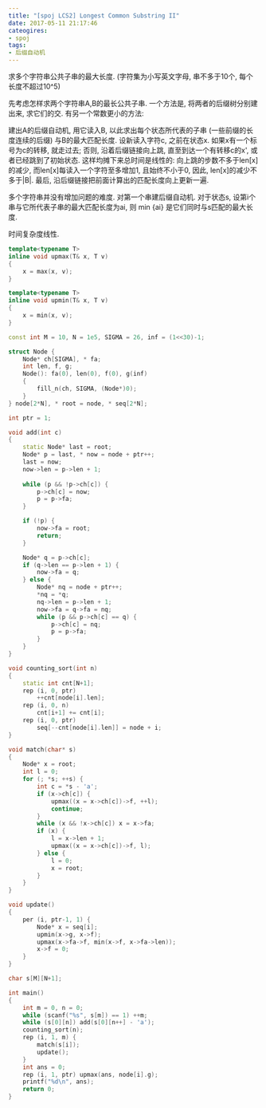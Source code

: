 ```yaml
---
title: "[spoj LCS2] Longest Common Substring II"
date: 2017-05-11 21:17:46
cateogires:
- spoj
tags:
- 后缀自动机
---
```

求多个字符串公共子串的最大长度. (字符集为小写英文字母, 串不多于10个, 每个长度不超过10^5)
<!--more-->
先考虑怎样求两个字符串A,B的最长公共子串. 一个方法是, 将两者的后缀树分别建出来, 求它们的交. 有另一个常数更小的方法:

建出A的后缀自动机, 用它读入B, 以此求出每个状态所代表的子串 (一些前缀的长度连续的后缀) 与B的最大匹配长度. 设新读入字符c, 之前在状态x. 如果x有一个标号为c的转移, 就走过去; 否则, 沿着后缀链接向上跳, 直至到达一个有转移c的x', 或者已经跳到了初始状态. 这样均摊下来总时间是线性的: 向上跳的步数不多于len[x]的减少, 而len[x]每读入一个字符至多增加1, 且始终不小于0, 因此, len[x]的减少不多于|B|. 最后, 沿后缀链接把前面计算出的匹配长度向上更新一遍.

多个字符串并没有增加问题的难度. 对第一个串建后缀自动机. 对于状态s, 设第i个串与它所代表子串的最大匹配长度为ai, 则 min {ai} 是它们同时与s匹配的最大长度.

时间复杂度线性.

```cpp
template<typename T>
inline void upmax(T& x, T v)
{
	x = max(x, v);
}

template<typename T>
inline void upmin(T& x, T v)
{
	x = min(x, v);
}

const int M = 10, N = 1e5, SIGMA = 26, inf = (1<<30)-1;

struct Node {
	Node* ch[SIGMA], * fa;
	int len, f, g;
	Node(): fa(0), len(0), f(0), g(inf)
	{
		fill_n(ch, SIGMA, (Node*)0);
	}
} node[2*N], * root = node, * seq[2*N];

int ptr = 1;

void add(int c)
{
	static Node* last = root;
	Node* p = last, * now = node + ptr++;
	last = now;
	now->len = p->len + 1;
	
	while (p && !p->ch[c]) {
		p->ch[c] = now;
		p = p->fa;
	}

	if (!p) {
		now->fa = root;
		return;
	}

	Node* q = p->ch[c];
	if (q->len == p->len + 1) {
		now->fa = q;
	} else {
		Node* nq = node + ptr++;
		*nq = *q;
		nq->len = p->len + 1;
		now->fa = q->fa = nq;
		while (p && p->ch[c] == q) {
			p->ch[c] = nq;
			p = p->fa;
		}
	}
}

void counting_sort(int n)
{
	static int cnt[N+1];
	rep (i, 0, ptr)
		++cnt[node[i].len];
	rep (i, 0, n)
		cnt[i+1] += cnt[i];
	rep (i, 0, ptr)
		seq[--cnt[node[i].len]] = node + i;
}

void match(char* s)
{
	Node* x = root;
	int l = 0;
	for (; *s; ++s) {
		int c = *s - 'a';
		if (x->ch[c]) {
			upmax((x = x->ch[c])->f, ++l);
			continue;
		}
		while (x && !x->ch[c]) x = x->fa;
		if (x) {
			l = x->len + 1;
			upmax((x = x->ch[c])->f, l);
		} else {
			l = 0;
			x = root;
		}
	}
}

void update()
{
	per (i, ptr-1, 1) {
		Node* x = seq[i];
		upmin(x->g, x->f);
		upmax(x->fa->f, min(x->f, x->fa->len));
		x->f = 0;
	}
}

char s[M][N+1];

int main()
{
	int m = 0, n = 0;
	while (scanf("%s", s[m]) == 1) ++m;
	while (s[0][n]) add(s[0][n++] - 'a');
	counting_sort(n);
	rep (i, 1, m) {
		match(s[i]);
		update();
	}
	int ans = 0;
	rep (i, 1, ptr) upmax(ans, node[i].g);
	printf("%d\n", ans);
	return 0;
}
```